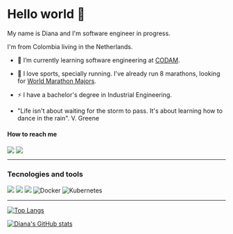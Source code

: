 # Hello world 👋

My name is Diana and I'm software engineer in progress.

I'm from Colombia living in the Netherlands.
- 🌱 I’m currently learning software engineering at [CODAM](https://www.codam.nl/en/).
- 🏃 I love sports, specially running. I've already run 8 marathons, looking for [World Marathon Majors](https://www.worldmarathonmajors.com/about/overview/).
- ⚡ I have a bachelor's degree in Industrial Engineering.

- "Life isn't about waiting for the storm to pass. It's about learning how to dance in the rain". V. Greene


#### How to reach me

<a href= "https://www.linkedin.com/in/dianasalamanca/"><img align=center src="https://img.shields.io/badge/linkedin-%230077B5.svg?&style=for-the-badge&logo=linkedin&logoColor=white" /></a>  <a href="mailto:dianitasale@gmail.com"><img align=center src="https://img.shields.io/badge/gmail-D14836?&style=for-the-badge&logo=gmail&logoColor=white" /></a>

---
### Tecnologies and tools

<img src="https://img.shields.io/badge/c%20-%2300599C.svg?&style=for-the-badge&logo=c&logoColor=white"/> <img src="https://img.shields.io/badge/c++%20-%2300599C.svg?&style=for-the-badge&logo=c%2B%2B&ogoColor=white"/> <img src="https://img.shields.io/badge/python%20-3776AB.svg?&style=for-the-badge&logo=python&logoColor=FFFFFF"/> <img alt="Docker" src="https://img.shields.io/badge/docker%20-%230db7ed.svg?&style=for-the-badge&logo=docker&logoColor=white"/> <img alt="Kubernetes" src="https://img.shields.io/badge/kubernetes%20-%23326ce5.svg?&style=for-the-badge&logo=kubernetes&logoColor=white"/>

---

[![Top Langs](https://github-readme-stats.vercel.app/api/top-langs/?username=ingdicath&layout=compact&theme=tokyonight&hide=swift,roff,PHP,Assembly)](https://github.com/ingdicath/github-readme-stats)

[![Diana's GitHub stats](https://github-readme-stats.vercel.app/api?username=ingdicath&theme=tokyonight&count_private&show_icons=true&hide=contribs,issues)](https://github.com/ingdicath/github-readme-stats)
